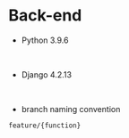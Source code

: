 # Back-end

- Python 3.9.6

<br>

- Django 4.2.13

<br>

- branch naming convention

```
feature/{function}
```




